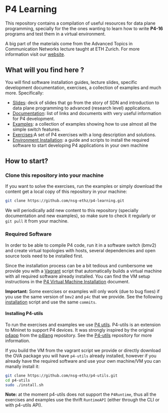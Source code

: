 # P4 Learning

This repository contains a compilation of useful resources for data plane programming, specially
for the the ones wanting to learn how to write **P4-16** programs and test them in a virtual environment.

A big part of the materials come from the Advanced Topics in Communication Networks lecture taught
at ETH Zurich. For more information visit our [website](https://adv-net.ethz.ch/).

## What will you find here ?

You will find software installation guides, lecture slides, specific development documentation, exercises,
a collection of examples and much more. Specifically:

* [Slides](./slides): deck of slides that go from the story of SDN and introduction to data plane programming to advanced (research level) applications.
* [Documentation](./documentation): list of links and documents with very useful information for P4 development.
* [Examples](./examples): a collection of examples showing how to use almost all the simple switch features.
* [Exercises](./exercises):A set of P4 exercises with a long description and solutions.
* [Environment Installation](./vm): a guide and scripts to install the required software to start developing P4 applications
in your own machine

## How to start?

### Clone this repository into your machine

If you want to solve the exercises, run the examples or simply download the content get a local copy of this repository in your machine:

```bash
git clone https://github.com/nsg-ethz/p4-learning.git
```

We will periodically add new content to this repository (specially documentation and new examples), so make sure to check it regularly or
`git pull` it from your machine.

### Required Software

In order to be able to compile P4 code, run it in a software switch (bmv2) and
create virtual topologies with hosts, several dependencies and open source tools
need to be installed first.

Since the installation process can be a bit
tedious and cumbersome we provide you with a [Vagrant](https://www.vagrantup.com/intro/index.html)
script that automatically builds a virtual machine with all required software already installed. You can find the VM setup
instructions in the [P4 Virtual Machine Installation](vm/README.md) document.

**Important:** Some exercises or examples will only work (due to bug fixes) if you use the same
version of `bmv2` and `p4c` that we provide. See the following [installation](./vm/bin/install-p4-tools.sh) script and use the
same `commits`.

#### Installing P4-utils

To run the exercises and examples we use [P4 utils](https://github.com/nsg-ethz/p4-utils). P4-utils is an extension to Mininet to support P4 devices.
It was strongly inspired by the original [p4app](https://github.com/p4lang/p4app) from the [p4lang](https://github.com/p4lang) repository.
See the [P4-utils](https://github.com/nsg-ethz/p4-utils) repository for more information.

If you build the VM from the vagrant script we provide or directly download the OVA package you will have `p4-utils` already installed, however
if you already have the required software and use your own machine/VM you can manally install it:

```bash
git clone https://github.com/nsg-ethz/p4-utils.git
cd p4-utils
sudo ./install.sh
```

**Note:** at the moment p4-utils does not support the `P4Runtime`, thus all the exercises and examples use the thrift `RuntimeAPI`
(either through the CLI or with p4-utils API).